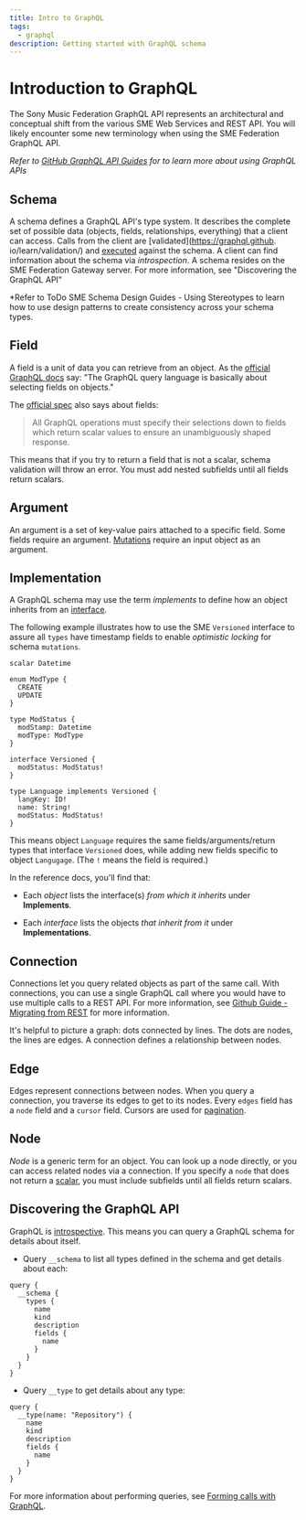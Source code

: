 ```yaml
---
title: Intro to GraphQL
tags:
  - graphql
description: Getting started with GraphQL schema
---
```

# Introduction to GraphQL
The Sony Music Federation GraphQL API represents an architectural and conceptual shift from the various SME Web 
Services and REST API. You will likely encounter some new terminology when using the SME Federation GraphQL API.

*Refer to [GitHub GraphQL API Guides](https://docs.github.com/en/graphql/guides) for to learn more about using 
GraphQL APIs*

## Schema

A schema defines a GraphQL API's type system. It describes the complete set of possible data (objects, fields, 
relationships, everything) that a client can access. Calls from the client are [validated](https://graphql.github.
io/learn/validation/) and [executed](https://graphql.github.io/learn/execution/) against the schema. A client can 
find information about the schema via *introspection*. A schema resides on the SME Federation Gateway server. For 
more information, see "Discovering the GraphQL API"

*Refer to ToDo SME Schema Design Guides - Using Stereotypes to learn how to use design patterns to create 
consistency across your schema types. 

## Field

A field is a unit of data you can retrieve from an object. As the [official GraphQL docs](https://graphql.github.io/learn/schema/) say:
"The GraphQL query language is basically about selecting fields on objects."

The [official spec](https://graphql.github.io/graphql-spec/June2018/#sec-Language.Fields) also says about fields:

> All GraphQL operations must specify their selections down to fields which return scalar values to ensure an unambiguously shaped response.

This means that if you try to return a field that is not a scalar, schema validation will throw an error. You must add nested subfields until all fields return scalars.

## Argument

An argument is a set of key-value pairs attached to a specific field. Some fields require an argument. [Mutations](./forming-calls-with-graphql) require an input object as an argument.
## Implementation

A GraphQL schema may use the term _implements_ to define how an object inherits from an [interface](/graphql/reference/interfaces).

The following example illustrates how to use the SME `Versioned` interface to assure all `types` have timestamp 
fields to enable *optimistic locking* for schema `mutations`.  

```text
scalar Datetime

enum ModType {
  CREATE
  UPDATE
}

type ModStatus {
  modStamp: Datetime
  modType: ModType
}

interface Versioned {
  modStatus: ModStatus!
}

type Language implements Versioned {
  langKey: ID!
  name: String!
  modStatus: ModStatus!
}
```

This means object `Language` requires the same fields/arguments/return types that interface `Versioned` does, while 
adding new fields specific to object `Langugage`. (The `!` means the field is required.)

In the reference docs, you'll find that:

* Each *object* lists the interface(s) _from which it inherits_ under **Implements**.

* Each *interface* lists the objects _that inherit from it_ under **Implementations**.

## Connection

Connections let you query related objects as part of the same call. With connections, you can use a single GraphQL 
call where you would have to use multiple calls to a REST API. For more information, see
[Github Guide - Migrating from REST](https://docs.github.com/en/graphql/guides/migrating-from-rest-to-graphql) for 
more information.

It's helpful to picture a graph: dots connected by lines. The dots are nodes, the lines are edges. A connection defines a relationship between nodes.

## Edge

Edges represent connections between nodes. When you query a connection, you traverse its edges to get to its nodes. Every `edges` field has a `node` field and a `cursor` field. Cursors are used for [pagination](https://graphql.github.io/learn/pagination/).

## Node

_Node_ is a generic term for an object. You can look up a node directly, or you can access related nodes via a connection. If you specify a `node` that does not return a [scalar](/graphql/reference/scalars), you must include subfields until all fields return scalars.

## Discovering the GraphQL API

GraphQL is [introspective](https://graphql.github.io/learn/introspection/). This means you can query a GraphQL schema for details about itself.

* Query `__schema` to list all types defined in the schema and get details about each:

```text
query {
  __schema {
    types {
      name
      kind
      description
      fields {
        name
      }
    }
  }
}
```

* Query `__type` to get details about any type:

```text
query {
  __type(name: "Repository") {
    name
    kind
    description
    fields {
      name
    }
  }
}
```

For more information about performing queries, see [Forming calls with GraphQL](./forming-calls-with-graphql).
